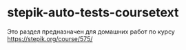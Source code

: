 # stepik-auto-tests-coursetext
Это раздел предназначен для домашних работ по курсу https://stepik.org/course/575/
